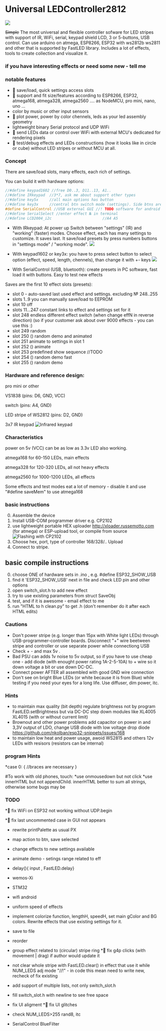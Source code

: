 # Universal LEDController2812
![](USB_serial_control_settings.jpg)

~~Simple~~ The most universal and flexible controller sofware for LED stripes with support of IR, WiFi, serial, keypad shield LCD, 3 or 5-buttons, USB control. Can use arduino on atmega, ESP8266, ESP32 with ws2812b ws2811 and other that is supported by FastLED library.
 Includes a lot of effects, tools to create collection and visualize it.

### if you have interesting effects or need some new - tell me

### notable features
* 💎 save/load, quick settings access slots
* 💎 support and fit size/features according to ESP8266, ESP32, atmega168, atmega328, atmega2560 ....  as NodeMCU, pro mini, nano, uno ...
* color by music or other input sensors
* 💎 plot power, power by color chennels, leds as your led assembly geometry 
* lightweight binary Serial protocol and UDP WIFi
* 💎 send LEDs data or control over WiFi with external MCU's dedicated for rendering pixels
* 💎 test/debug effects and LEDs constructions (how it looks like in circle or cube) without LED stripes or without MCU at all.

### Сoncept
There are save/load slots, many effects, each rich of settings.

You can build it with hardware options:
```C
//#define keypad1602 //free D0..3, D11..13, A1..
//#define IRkeypad	//3*7, ask me about support other types
//#define key5x		//all main options has button
//#define key3x		//central btn switch mode (settings). Side btns are +-, i.e. effN, speed, length, gamma
#define SerialControl //USB external GUI //! TODO software for android
//#define SerialSelect //enter effect № in terminal
//#define LCD2004_i2c						//A4 A5
```

* With IRkeypad:
At power up Switch between "settings"  (IR) and "working" (faster) modes.
Choose effect, each has many settings to customize. It saves last.
It save/load presets by press numbers buttons in  "settings mode" / "working mode".
![](0.jpg)

* With keypad1602 or key3x: you have to press select button to select option (effect, speed, length, chennels), than change it with +- keys
![](keypad.jpg)

* With SerialControl (USB, bluetooth): create presets in PC software, fast load it with buttons. Easy to test new effects


Saves are the first 10 effect slots (presets):
* slot 0 - auto-saved last used effect and settings. excluding № 248..255
* slots 1..9 you can manually save/load to EEPROM
* slot 10 off
* slots 11...247  constant links to effect and settings set for it
* slot 248 endless different effect switch (when change effN in reverse direction) (so if your customer ask about over 9000 effects - you can use this :)
* slot 249 random
* slot 250 () random demo and animated
* slot 251 animate to settings in slot 1
* slot 252 () animate 
* slot 253 predefined show sequence  //TODO
* slot 254 () random demo fast
* slot 255 () random demo

### Hardware and reference design:

pro mini or other

VS1838 (pins: D6, GND, VCC)

switch (pins: A4, GND)

LED stripe of WS2812  (pins: D2, GND)

3x7 IR keypad
![Infrared keypad](IR_3x7.jpg)

### Characteristics

power on 5v (VCC) can be as low as 3.3v LED also working.

atmega168 for 60-150 LEDs, main effects

atmega328 for 120-320 LEDs, all not heavy effects

atmega2560 for 1000-1200 LEDs, all effects

Some effects and test modes eat a lot of memory - disable it and use "#define saveMem" to use atmega168

### basic instructions
0. Assemble the device
1. Install USB-COM programmer driver e.g. CP2102
2. use lightweight portable HEX uploader http://xloader.russemotto.com (for atmega) or ESP-upload tool, or compile from source
![Flashing with CP2102](Flashing_pro_mini_with_CP2102.jpg)
3. Choose hex, port, type of controller 168/328/.. Upload
4. Connect to stripe.
## basic compile instructions
0. choose ONE of hardware sets in .ino , e.g. #define ESP32_SHOW_USB
1. find it 'ESP32_SHOW_USB' next in file and check LED pin and other options
2. open switch_slot.h to add new effect
3. try to use existing parameters from struct SaveObj
4. test, and if it is awesome - email effect to me
5. run "HTML to h clean.py" to get .h (don't remember do it after each HTML edits)
### Cautions
* Don't power stripe (e.g. longer than 15px with White light LEDs) through USB-programmer-controller boards. Disconnect "+" wire beetween stripe and controller or use separate power while connectiong USB
* Check + - and max 5v .
* Bad PSU can adds 1v noise to 5v output, so if you have to use cheap one - add diode (with enought power rating 1A-2-5-10A) to + wire so it down voltage a bit or use down DC-DC.
* Connect power AFTER all assembled with good GND wire connection
* Don't see on bright Blue LEDs (or white because it is from Blue) while testing if you need your eyes for a long life. Use diffuser, dim power, itc.
### Hints
* to maintain max quality (bit depth) regulate brightness not by program FastLED.setBrightness but via DC-DC step down modules like XL4005 XL4015 (with or without current limit)
* Brownout and other power problems add capacitor on power in and 3,3V output of LDO, change USB diode with low voltage drop diode https://github.com/nkolban/esp32-snippets/issues/168
* to maintain low heat and power usage, awoid WS2815 and others 12v LEDs with resisors (resistors can be internal)
### program Hints
*case 0:
{ //braces are necessary
}

#To work with old phones, touch:
*use onmousedown but not click
*use innerHTML but not appendChild. innerHTML better to sum all strings, otherwise some bugs may be


### TODO
*🐛 fix WiFi on ESP32 not working without UDP.begin

*🐛 fix last uncommented case in GUI not appears
* rewrite printPalette as usual PX

* map action to btn, save selected
* change effects to new settings available
* animate demo - setings range related to eff
* delay(){  input ,  FastLED.delay}
* wemos-Xi
* STM32
* wifi android
* uniform speed of effects
* implement colorize function, lengthH, speedH, set main gColor and BG colors. Rewrite effects that use existing settings for it.
* save to file
* reorder
* group effect related to (circular) stripe ring
*🐛 fix g4p clicks (with movement | drag) if author would update it
* not clear whole stripe with FastLED.clear() in effect that use it while NUM_LEDS adj mode
"//!" - in code this mean need to write new, recheck of fix existing
* add support of multiple lists, not only switch_slot.h
* fill switch_slot.h with newline to see free space

* fix UI aligment
*🐛 fix UI glitches
* check NUM_LEDS>255  rand8, itc
* SerialControl BlueFilter


